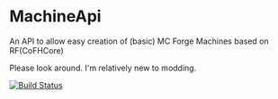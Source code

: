 # MachineApi
An API to allow easy creation of (basic) MC Forge Machines based on RF(CoFHCore)

Please look around. I'm relatively new to modding.

[![Build Status](https://travis-ci.org/JoeDoesCode/MachineApi.svg?branch=master)](https://travis-ci.org/JoetheBellum/MachineApi)


